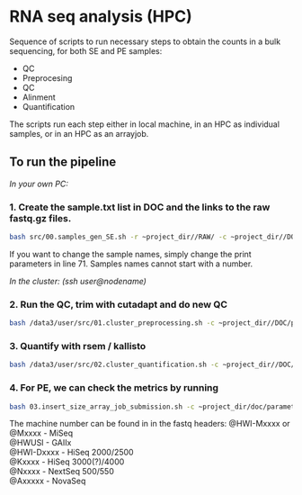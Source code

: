 # RNA seq analysis (HPC)

Sequence of scripts to run necessary steps to obtain the counts in a bulk sequencing, for both SE and PE samples:
 - QC
 - Preprocesing
 - QC
 - Alinment
 - Quantification

The scripts run each step either in local machine, in an HPC as individual samples, or in an HPC as an arrayjob. 

## To run the pipeline

_In your own PC:_ 
### 1. Create the sample.txt list in DOC and the links to the raw fastq.gz files.
```bash
bash src/00.samples_gen_SE.sh -r ~project_dir//RAW/ -c ~project_dir//DOC/parameters.config
```
If you want to change the sample names, simply change the print parameters in line 71. Samples names cannot start with a number.

_In the cluster: (ssh user@nodename)_

### 2. Run the QC, trim with cutadapt and do new QC
```bash
bash /data3/user/src/01.cluster_preprocessing.sh -c ~project_dir//DOC/parameters.config -s se
```

### 3. Quantify with rsem / kallisto
```bash
bash /data3/user/src/02.cluster_quantification.sh -c ~project_dir//DOC/parameters.config -q rsem -t se
```

### 4. For PE, we can check the metrics by running
```bash
bash 03.insert_size_array_job_submission.sh -c ~project_dir/doc/parameters.config              
```
The machine number can be found in in the fastq headers:
@HWI-Mxxxx or @Mxxxx - MiSeq      
@HWUSI - GAIIx      
@HWI-Dxxxx - HiSeq 2000/2500      
@Kxxxx - HiSeq 3000(?)/4000      
@Nxxxx - NextSeq 500/550       
@Axxxxx - NovaSeq      